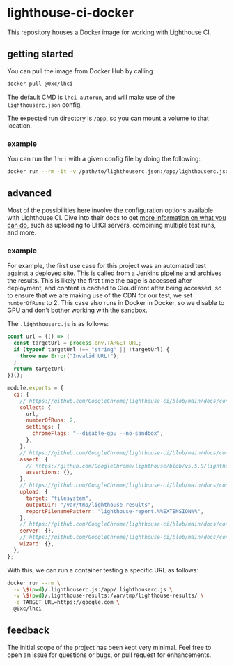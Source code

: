 # lighthouse-ci-docker

This repository houses a Docker image for working with Lighthouse CI.

## getting started

You can pull the image from Docker Hub by calling

```sh
docker pull @0xc/lhci
```

The default CMD is `lhci autorun`, and will make use of the `lighthouserc.json` config.

The expected run directory is `/app`, so you can mount a volume to that location.

### example

You can run the `lhci` with a given config file by doing the following:

```sh
docker run --rm -it -v /path/to/lighthouserc.json:/app/lighthouserc.json @0xc/lhci
```

## advanced

Most of the possibilities here involve the configuration options available with Lighthouse CI. Dive into their docs to get [more information on what you can do](https://github.com/GoogleChrome/lighthouse-ci/blob/main/docs/configuration.md), such as uploading to LHCI servers, combining multiple test runs, and more.

### example

For example, the first use case for this project was an automated test against a deployed site. This is called from a Jenkins pipeline and archives the results. This is likely the first time the page is accessed after deployment, and content is cached to CloudFront after being accessed, so to ensure that we are making use of the CDN for our test, we set `numberOfRuns` to 2. This case also runs in Docker in Docker, so we disable to GPU and don't bother working with the sandbox.

The `.lighthouserc.js` is as follows:

```js
const url = (() => {
  const targetUrl = process.env.TARGET_URL;
  if (typeof targetUrl !== "string" || !targetUrl) {
    throw new Error("Invalid URL!");
  }
  return targetUrl;
})();

module.exports = {
  ci: {
    // https://github.com/GoogleChrome/lighthouse-ci/blob/main/docs/configuration.md#collect
    collect: {
      url,
      numberOfRuns: 2,
      settings: {
        chromeFlags: "--disable-gpu --no-sandbox",
      },
    },
    // https://github.com/GoogleChrome/lighthouse-ci/blob/main/docs/configuration.md#assert
    assert: {
      // https://github.com/GoogleChrome/lighthouse/blob/v5.5.0/lighthouse-core/config/default-config.js#L375-L407
      assertions: {},
    },
    // https://github.com/GoogleChrome/lighthouse-ci/blob/main/docs/configuration.md#upload
    upload: {
      target: "filesystem",
      outputDir: "/var/tmp/lighthouse-results",
      reportFilenamePattern: "lighthouse-report.%%EXTENSION%%",
    },
    // https://github.com/GoogleChrome/lighthouse-ci/blob/main/docs/configuration.md#server
    server: {},
    // https://github.com/GoogleChrome/lighthouse-ci/blob/main/docs/configuration.md#wizard
    wizard: {},
  },
};
```

With this, we can run a container testing a specific URL as follows:

```sh
docker run --rm \
  -v \$(pwd)/.lighthouserc.js:/app/.lighthouserc.js \
  -v \$(pwd)/.lighthouse-results:/var/tmp/lighthouse-results/ \
  -e TARGET_URL=https://google.com \
  @0xc/lhci
```

## feedback

The initial scope of the project has been kept very minimal. Feel free to open an issue for questions or bugs, or pull request for enhancements.